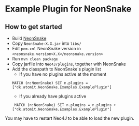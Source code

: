 # Example Plugin for NeonSnake

## How to get started
 * Build [NeonSnake](https://github.com/yurippe/NeonSnake)
 * Copy `NeonSnake-X.X.jar` into `libs/`
 * Edit `pom.xml` NeonSnake version in `<neonsnake.version>X.X</neonsnake.version>`
 * Run `mvn clean package`
 * Copy jarfile into `Neo4J/plugins`, together with NeonSnake
 * Add the classpath to NeonSnake's plugin list
   - If you have no plugins active at the moment
    ```
    MATCH (n:NeonSnake) SET n.plugins = ["dk.atomit.NeonSnake.Examples.ExamplePlugin"]
    ```
   - If you already have plugins active
   ```
    MATCH (n:NeonSnake) SET n.plugins = n.plugins + ["dk.atomit.NeonSnake.Examples.ExamplePlugin"]
    ```

You may have to restart Neo4J to be able to load the new plugin.